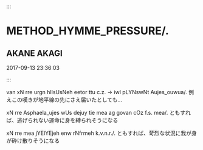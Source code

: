 :::

# METHOD_HYMME_PRESSURE/.

## AKANE AKAGI

2017-09-13 23:36:03

:::

van xN rre urgn hIlsUsNeh eetor ttu c.z. -> iwl pLYNswNt Aujes_ouwua/.
例えこの嘆きが地平線の先にさえ届いたとしても…

xN rre Asphaela_ujes wUs dejuy tie mea ag govan cOz f.s. mea/.
ともすれば、逃げられない運命に身を縛られそうになる

xN rre mea jYElYEjeh enw rNfrmeh k.v.n.r./.
ともすれば、苛烈な状況に我が身が砕け散りそうになる
